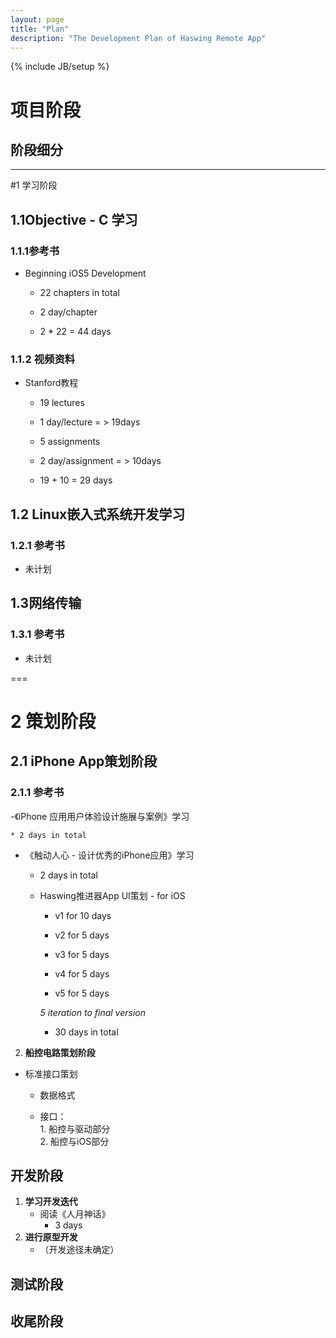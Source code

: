 ```yaml
---
layout: page
title: "Plan"
description: "The Development Plan of Haswing Remote App"
---
```

{% include JB/setup %}
# 项目阶段  

## 阶段细分  
  
--------  

#1 学习阶段  

## 1.1Objective - C 学习  
  
### 1.1.1参考书
  
- Beginning iOS5 Development
  
	* 22 chapters in total  

	* 2 day/chapter   
  
	* 2 * 22 = 44 days  
   
  
### 1.1.2 视频资料
	  
- Stanford教程
  		  
	* 19 lectures
  		  
	* 1 day/lecture = > 19days
  		  
	* 5 assignments
   		  
	* 2 day/assignment = > 10days
  		  
	* 19 + 10 = 29 days  
  
 
## 1.2 Linux嵌入式系统开发学习   
  
### 1.2.1 参考书  
  
- 未计划    
  
## 1.3网络传输  
  
### 1.3.1 参考书  
  
- 未计划  

  
===  

# 2 策划阶段  
  
## 2.1 iPhone App策划阶段  
  
### 2.1.1 参考书
  
-《iPhone 应用用户体验设计施展与案例》学习  
  
	* 2 days in total

- 《触动人心 - 设计优秀的iPhone应用》学习
	  
	* 2 days in total  

	  
	- Haswing推进器App UI策划 - for iOS 
	  
		* v1 for 10 days
			  
		* v2 for 5 days
			  
		* v3 for 5 days
			  
		* v4 for 5 days
			  
		* v5 for 5 days</br>
	  
		*5 iteration to final version*    
		  
		* 30 days in total  

  
2. **船控电路策划阶段**    

- 标准接口策划  

	* 数据格式  

	* 接口：<br/>1. 船控与驱动部分<br/>2. 船控与iOS部分

## 开发阶段
1. **学习开发迭代**  
	- 阅读《人月神话》
		* 3 days  
2. **进行原型开发**  
	- （开发途径未确定）  

## 测试阶段
## 收尾阶段
